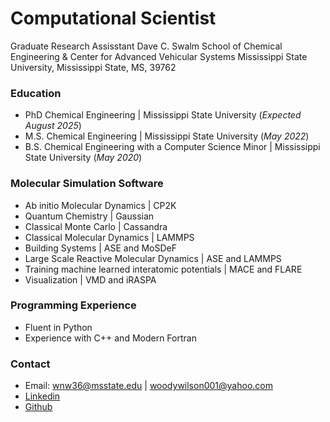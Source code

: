 # Computational Scientist

Graduate Research Assisstant
Dave C. Swalm School of Chemical Engineering & Center for Advanced Vehicular Systems
Mississippi State University, Mississippi State, MS, 39762


### Education
- PhD Chemical Engineering | Mississippi State University (_Expected August 2025_)
- M.S. Chemical Engineering | Mississippi State University (_May 2022_)
- B.S. Chemical Engineering with a Computer Science Minor | Mississippi State University (_May 2020_)


### Molecular Simulation Software
- Ab initio Molecular Dynamics | CP2K
- Quantum Chemistry | Gaussian 
- Classical Monte Carlo | Cassandra
- Classical Molecular Dynamics | LAMMPS
- Building Systems | ASE and MoSDeF
- Large Scale Reactive Molecular Dynamics | ASE and LAMMPS
- Training machine learned interatomic potentials | MACE and FLARE
- Visualization | VMD and iRASPA

### Programming Experience
- Fluent in Python
- Experience with C++ and Modern Fortran

### Contact
- Email: wnw36@msstate.edu | woodywilson001@yahoo.com
- [Linkedin](www.linkedin.com/in/woodrow-wilson-980490199)
- [Github](https://github.com/potus28)
